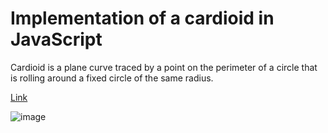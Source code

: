 # Implementation of a cardioid in JavaScript
Сardioid is a plane curve traced by a point on the perimeter of a circle that is rolling around a fixed circle of the same radius.

[Link](https://cardioid.vercel.app/)

![image](https://user-images.githubusercontent.com/81364287/212561028-07548364-3f47-4203-97bb-ea937a09c2db.png)
